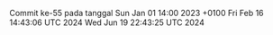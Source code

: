 Commit ke-55 pada tanggal Sun Jan 01 14:00 2023 +0100
Fri Feb 16 14:43:06 UTC 2024
Wed Jun 19 22:43:25 UTC 2024
